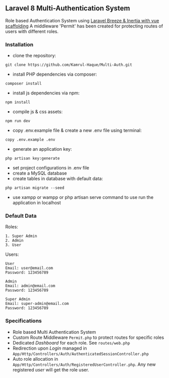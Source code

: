 ## Laravel 8 Multi-Authentication System
Role based Authentication System using [Laravel Breeze & Inertia with vue scaffolding](https://laravel.com/docs/8.x/starter-kits#breeze-and-inertia) A middleware 'Permit' has been created for protecting routes of users with different roles.

### Installation
- clone the repository:
```
git clone https://github.com/Kamrul-Haque/Multi-Auth.git
```
- install PHP dependencies via composer:
```
composer install
```
- install js dependencies via npm:
```
npm install
```
- compile js & css assets:
```
npm run dev
```
- copy .env.example file & create a new .env file using terminal:
```
copy .env.example .env
```
- generate an application key:
```
php artisan key:generate
```
- set project configurations in .env file
- create a MySQL database
- create tables in database with default data:
```
php artisan migrate --seed
```
- use xampp or wampp or php artisan serve command to use run the application in localhost

### Default Data
Roles:
```
1. Super Admin
2. Admin
3. User
```

Users:
```
User
Email: user@email.com
Password: 123456789

Admin
Email: admin@email.com
Password: 123456789

Super Admin
Email: super-admin@email.com
Password: 123456789
```

### Specifications
- Role based Multi Authentication System
- Custom Route Middleware ``Permit.php`` to protect routes for specific roles
- Dedicated *Dashboard* for each role. See ``routes/web.php``
- Redirection upon *Login* managed in ``App/Http/Controllers/Auth/AuthenticatedSessionController.php``
- Auto role allocation in ``App/Http/Controllers/Auth/RegisteredUserController.php``. Any new registered *user* will get the role user.
